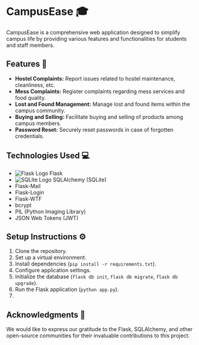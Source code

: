 # CampusEase 🎓

CampusEase is a comprehensive web application designed to simplify campus life by providing various features and functionalities for students and staff members.

## Features 🚀

- **Hostel Complaints:** Report issues related to hostel maintenance, cleanliness, etc.
- **Mess Complaints:** Register complaints regarding mess services and food quality.
- **Lost and Found Management:** Manage lost and found items within the campus community.
- **Buying and Selling:** Facilitate buying and selling of products among campus members.
- **Password Reset:** Securely reset passwords in case of forgotten credentials.

## Technologies Used 💻

- ![Flask Logo](https://upload.wikimedia.org/wikipedia/commons/thumb/3/3c/Flask_logo.svg/1200px-Flask_logo.svg.png) Flask
- ![SQLite Logo](https://upload.wikimedia.org/wikipedia/commons/thumb/9/97/Sqlite-square-icon.svg/1200px-Sqlite-square-icon.svg.png) SQLAlchemy (SQLite)
- Flask-Mail
- Flask-Login
- Flask-WTF
- bcrypt
- PIL (Python Imaging Library)
- JSON Web Tokens (JWT)

## Setup Instructions ⚙️

1. Clone the repository.
2. Set up a virtual environment.
3. Install dependencies (`pip install -r requirements.txt`).
4. Configure application settings.
5. Initialize the database (`flask db init`, `flask db migrate`, `flask db upgrade`).
6. Run the Flask application (`python app.py`).
7. 

## Acknowledgments 🙏

We would like to express our gratitude to the Flask, SQLAlchemy, and other open-source communities for their invaluable contributions to this project.

